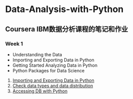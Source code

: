 # Data-Analysis-with-Python

## Coursera IBM数据分析课程的笔记和作业

### Week 1
* Understanding the Data
* Importing and Exporting Data in Python
* Getting Started Analyzing Data in Python
* Python Packages for Data Science
1. [Importing and Exporting Data in Python](https://github.com/xzyang123/Data-Analysis-with-Python/blob/master/pandas%20read%20.csv%20file.md)
2. [Check data types and data distribution](https://github.com/xzyang123/Data-Analysis-with-Python/blob/master/Pandas%20method%20for%20python.md)
3. [Accessing DB with Python](https://github.com/xzyang123/Data-Analysis-with-Python/blob/master/week1/Accessing%20Databases%20with%20Python.md)
